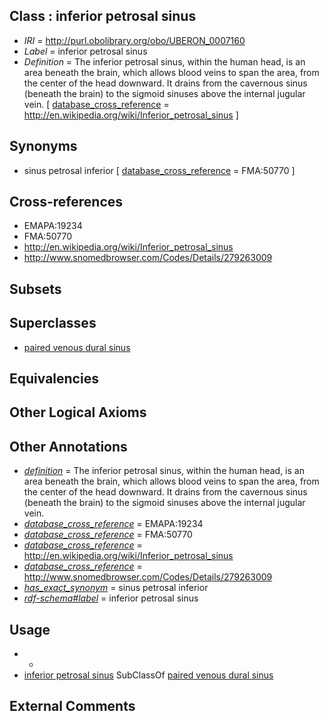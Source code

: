 
## Class : inferior petrosal sinus

 * *IRI* = http://purl.obolibrary.org/obo/UBERON_0007160
 * *Label* = inferior petrosal sinus
 * *Definition* = The inferior petrosal sinus, within the human head, is an area beneath the brain, which allows blood veins to span the area, from the center of the head downward. It drains from the cavernous sinus (beneath the brain) to the sigmoid sinuses above the internal jugular vein. [ [database_cross_reference](../../ef/oboInOwl#hasDbXref.md) = http://en.wikipedia.org/wiki/Inferior_petrosal_sinus ]

## Synonyms

 * sinus petrosal inferior [ [database_cross_reference](../../ef/oboInOwl#hasDbXref.md) = FMA:50770 ]

## Cross-references

 * EMAPA:19234
 * FMA:50770
 * http://en.wikipedia.org/wiki/Inferior_petrosal_sinus
 * http://www.snomedbrowser.com/Codes/Details/279263009

## Subsets


## Superclasses

 * [paired venous dural sinus](../../UBERON/35/UBERON_0017635.md)

## Equivalencies


## Other Logical Axioms


## Other Annotations

 * *[definition](../../IAO/15/IAO_0000115.md)* = The inferior petrosal sinus, within the human head, is an area beneath the brain, which allows blood veins to span the area, from the center of the head downward. It drains from the cavernous sinus (beneath the brain) to the sigmoid sinuses above the internal jugular vein.
 * *[database_cross_reference](../../ef/oboInOwl#hasDbXref.md)* = EMAPA:19234
 * *[database_cross_reference](../../ef/oboInOwl#hasDbXref.md)* = FMA:50770
 * *[database_cross_reference](../../ef/oboInOwl#hasDbXref.md)* = http://en.wikipedia.org/wiki/Inferior_petrosal_sinus
 * *[database_cross_reference](../../ef/oboInOwl#hasDbXref.md)* = http://www.snomedbrowser.com/Codes/Details/279263009
 * *[has_exact_synonym](../../ym/oboInOwl#hasExactSynonym.md)* = sinus petrosal inferior
 * *[rdf-schema#label](../../el/rdf-schema#label.md)* = inferior petrosal sinus

## Usage

 * -
 * [inferior petrosal sinus](../../UBERON/60/UBERON_0007160.md) SubClassOf [paired venous dural sinus](../../UBERON/35/UBERON_0017635.md)

## External Comments


